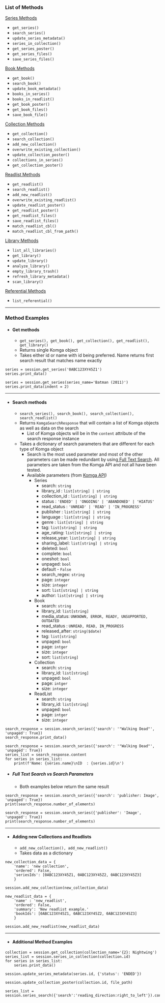 ### List of Methods

 [Series Methods](/src/komgapy/wrapper/series.py)
- `get_series()`
- `search_series()`
- `update_series_metadata()`
- `series_in_collection()`
- `get_series_poster()`
- `get_series_files()`
- `save_series_files()`

[Book Methods](/src/komgapy/wrapper/book.py)
- `get_book()`
- `search_book()`
- `update_book_metadata()`
- `books_in_series()`
- `books_in_readlist()`
- `get_book_poster()`
- `get_book_files()`
- `save_book_file()`

[Collection Methods](/src/komgapy/wrapper/collection.py)
- `get_collection()`
- `search_collection()`
- `add_new_collection()`
- `overwrite_existing_collection()`
- `update_collection_poster()`
- `collections_in_series()`
- `get_collection_poster()`

[Readlist Methods](/src/komgapy/wrapper/readlist.py)
- `get_readlist()`
- `search_readlist()`
- `add_new_readlist()`
- `overwrite_existing_readlist()`
- `update_readlist_poster()`
- `get_readlist_poster()`
- `get_readlist_files()`
- `save_readlist_files()`
- `match_readlist_cbl()`
- `match_readlist_cbl_from_path()`

[Library Methods](/src/komgapy/wrapper/library.py)
- `list_all_libraries()`
- `get_library()`
- `update_library()`
- `analyze_library()`
- `empty_library_trash()`
- `refresh_library_metadata()`
- `scan_library()`

[Referential Methods](/src/komgapy/wrapper/referential.py)
- `list_referential()`
---
### Method Examples

- #### Get methods
    - `get_series(), get_book(), get_collection(), get_readlist(), get_library()`
    - Returns single Komga object
    - Takes either id or name with id being preferred. Name returns first search result that matches name exactly

```
series = session.get_series('0ABC123XY45Z1')
series.print_data()
```

```
series = session.get_series(series_name='Batman (2011)')
series.print_data(indent = 2)
```


---
- #### Search methods
	- `search_series(), search_book(), search_collection(), search_readlist()`
	- Returns `KomgaSearchResponse` that will contain a list of Komga objects as well as data on the search
		- List of Komga objects will be in the `content` attribute of the search response instance
	- Takes a dictionary of search parameters that are different for each type of Komga object
		- Search is the most used parameter and most of the other parameters can be made redundant by using[ Full Text Search](https://komga.org/docs/guides/search/).  All parameters are taken from the Komga API and not all have been tested. 
	    - Available parameters (from [Komga API](https://komga.org/docs/api/rest))
		    - Series
		        - search: `string`
					<!-- - Komga Full Text Search -->
		        - library_id : `list[string] | string`
					<!-- - Komga ID(s) for libraries to search from. Left blank will search all libraries. -->
		        - collection_id : `list[string] | string`
					<!-- - Komga ID(s) for collections to search from. -->
		        - status : `'ENDED' | 'ONGOING' | 'ABANDONED' | 'HIATUS'`
		        - read_status : `'UNREAD' | 'READ' | 'IN_PROGRESS'`
		        - publisher : `list[string] | string`
		        - language : `list[string] | string`
		        - genre : `list[string] | string`
		        - tag: `list[string] | string`
		        - age_rating: `list[string] | string`
		        - release_year: `list[string] | string`
		        - sharing_label: `list[string] | string`
		        - deleted: `bool`
		        - complete: `bool`
		        - oneshot: `bool`
		        - unpaged: `bool`
		        - default - `False`
		        - search_regex: `string`
		        - page: `integer`
		        - size: `integer`
		        - sort: `list[string] | string`
		        - author: `list[string] | string`
			- Book
				- search: `string`
				- library_id: `list[string]`
				- media_status: `UNKNOWN, ERROR, READY, UNSUPPORTED, OUTDATED`
				- read_status : `UNREAD, READ, IN_PROGRESS`
				- released_after: `string($date)`
				- tag: `list[string]`
				- unpaged: `bool`
				- page: `intger`
				- size: `integer`
				- sort: `list[string]`
			- Collection
				- search: `string`
				- library_id: `list[string]`
				- unpaged: `bool`
				- page: `intger`
				- size: `integer`
			- ReadList
				- search: `string`
				- library_id: `list[string]`
				- unpaged: `bool`
				- page: `intger`
				- size: `integer`


```
search_response = session.search_series({'search': '"Walking Dead"', 'unpaged': True})
search_response.print_data()
```

```
search_response = session.search_series({'search': '"Walking Dead"', 'unpaged': True})
series_list = search_response.content
for series in series_list:
	print(f'Name: {series.name}\nID  : {series.id}\n')
```

- ##### Full Text Search vs Search Parameters
	- Both examples below return the same result
```
search_response = session.search_series({'search': 'publisher: Image', 'unpaged': True})
print(search_response.number_of_elements)
```

```
search_response = session.search_series({'publisher': 'Image', 'unpaged': True})
print(search_response.number_of_elements)
```
---
- #### Adding new Collections and Readlists
	- `add_new_collection(), add_new_readlist()`
	- Takes data as a dictionary 
```
new_collection_data = {
	'name': 'new collection',
	'ordered': False,
	'seriesIds': [0ABC123XY45Z1, 0ABC123XY45Z2, 0ABC123XY45Z3]
	}

session.add_new_collection(new_collection_data)
```

```
new_readlist_data = {
	'name' : 'new_readlist',
	'ordered': False,
	'summary': 'New readlist example.'
	'bookIds': [0ABC123XY45Z1, 0ABC123XY45Z2, 0ABC123XY45Z3]
	}

session.add_new_readlist(new_readlist_data)
```
---
- #### Additional Method Examples
```
collection = session.get_collection(collection_name='{2}: Nightwing')
series_list = session.series_in_collection(collection.id)
for series in series_list:
	series.print_data()

```

```
session.update_series_metadata(series.id, {'status': 'ENDED'})
```

```
session.update_collection_poster(collection.id, file_path)
```

```
series_list = session.series_search({'search':'reading_direction:right_to_left'}).content
```
